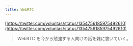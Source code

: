 ```yaml
---
title: WebRTC
---
```


[https://twitter.com/voluntas/status/1354756185975492610](https://twitter.com/voluntas/status/1354756185975492610)

 > 
 > WebRTC を今から勉強する人向けの話を雑に書いていく。
